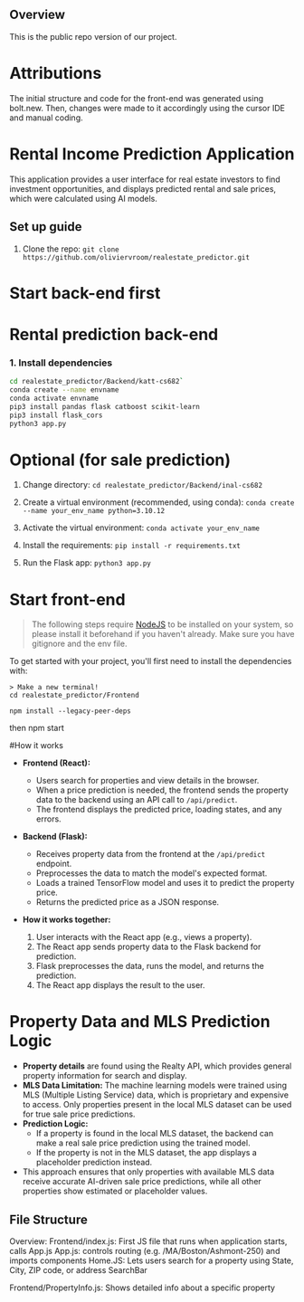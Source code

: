 ## Overview
This is the public repo version of our project.


# Attributions
The initial structure and code for the front-end was generated using bolt.new. Then, changes were made to it accordingly using the cursor IDE and manual coding. 

# Rental Income Prediction Application
This application provides a user interface for real estate investors to find investment opportunities, and displays predicted rental and sale prices, which were calculated using AI models.

## Set up guide

1. Clone the repo:
`git clone https://github.com/oliviervroom/realestate_predictor.git`

# Start back-end first
# Rental prediction back-end
### 1. Install dependencies

```bash
cd realestate_predictor/Backend/katt-cs682`
conda create --name envname   
conda activate envname
pip3 install pandas flask catboost scikit-learn
pip3 install flask_cors
python3 app.py
```

# Optional (for sale prediction)
1. Change directory: `cd realestate_predictor/Backend/inal-cs682`

2. Create a virtual environment (recommended, using conda):
`conda create --name your_env_name python=3.10.12`

3. Activate the virtual environment:
 `conda activate your_env_name`

4. Install the requirements:
`pip install -r requirements.txt`

5. Run the Flask app:
`python3 app.py`

# Start front-end
> The following steps require [NodeJS](https://nodejs.org/en/) to be installed on your system, so please
> install it beforehand if you haven't already.
Make sure you have gitignore and the env file. 

To get started with your project, you'll first need to install the dependencies with:

```
> Make a new terminal!
cd realestate_predictor/Frontend

npm install --legacy-peer-deps
```

then npm start

#How it works

- **Frontend (React):**
  - Users search for properties and view details in the browser.
  - When a price prediction is needed, the frontend sends the property data to the backend using an API call to `/api/predict`.
  - The frontend displays the predicted price, loading states, and any errors.

- **Backend (Flask):**
  - Receives property data from the frontend at the `/api/predict` endpoint.
  - Preprocesses the data to match the model's expected format.
  - Loads a trained TensorFlow model and uses it to predict the property price.
  - Returns the predicted price as a JSON response.

- **How it works together:**
  1. User interacts with the React app (e.g., views a property).
  2. The React app sends property data to the Flask backend for prediction.
  3. Flask preprocesses the data, runs the model, and returns the prediction.
  4. The React app displays the result to the user.

# Property Data and MLS Prediction Logic

- **Property details** are found using the Realty API, which provides general property information for search and display.
- **MLS Data Limitation:** The machine learning models were trained using MLS (Multiple Listing Service) data, which is proprietary and expensive to access. Only properties present in the local MLS dataset can be used for true sale price predictions.
- **Prediction Logic:**
  - If a property is found in the local MLS dataset, the backend can make a real sale price prediction using the trained model.
  - If the property is not in the MLS dataset, the app displays a placeholder prediction instead.
- This approach ensures that only properties with available MLS data receive accurate AI-driven sale price predictions, while all other properties show estimated or placeholder values.

## File Structure
Overview:
Frontend/index.js: First JS file that runs when application starts, calls App.js
App.js: controls routing (e.g. /MA/Boston/Ashmont-250) and imports components
   Home.JS: Lets users search for a property using State, City, ZIP code, or address
      SearchBar


Frontend/PropertyInfo.js: Shows detailed info about a specific property 

   

